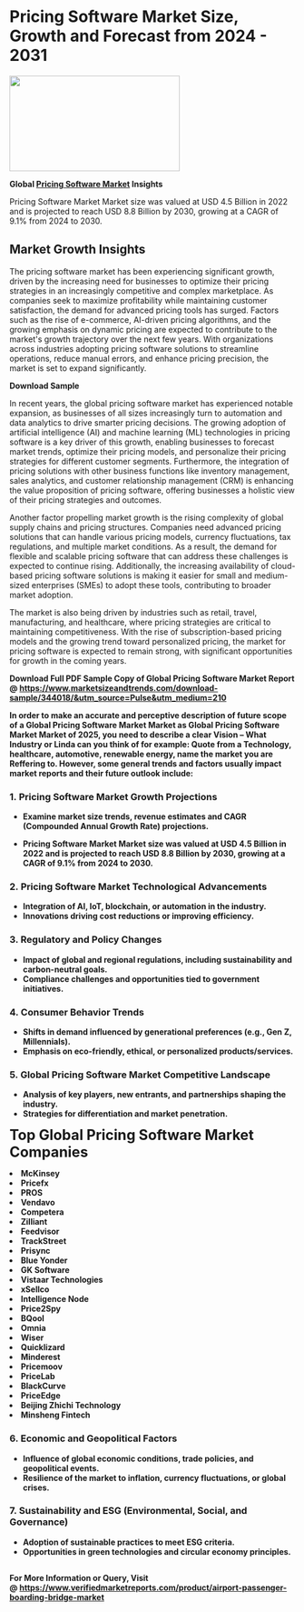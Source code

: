 <H1>Pricing Software Market Size, Growth and Forecast from 2024 - 2031</H1><img class="aligncenter size-medium wp-image-584254" src="https://thirdeyenews.in/wp-content/uploads/2024/09/Global-Market-Research-300x168.jpeg" alt="" width="300" height="168" /><p><strong>Global&nbsp;<a href="https://www.marketsizeandtrends.com/download-sample/344018/&amp;utm_source=Pulse&amp;utm_medium=210">Pricing Software Market</a> Insights</strong></p><p>Pricing Software Market Market size was valued at USD 4.5 Billion in 2022 and is projected to reach USD 8.8 Billion by 2030, growing at a CAGR of 9.1% from 2024 to 2030.</p><p><h2>Market Growth Insights</h2> <p>The pricing software market has been experiencing significant growth, driven by the increasing need for businesses to optimize their pricing strategies in an increasingly competitive and complex marketplace. As companies seek to maximize profitability while maintaining customer satisfaction, the demand for advanced pricing tools has surged. Factors such as the rise of e-commerce, AI-driven pricing algorithms, and the growing emphasis on dynamic pricing are expected to contribute to the market's growth trajectory over the next few years. With organizations across industries adopting pricing software solutions to streamline operations, reduce manual errors, and enhance pricing precision, the market is set to expand significantly.</p> <p><strong>Download Sample</strong></p> <p>In recent years, the global pricing software market has experienced notable expansion, as businesses of all sizes increasingly turn to automation and data analytics to drive smarter pricing decisions. The growing adoption of artificial intelligence (AI) and machine learning (ML) technologies in pricing software is a key driver of this growth, enabling businesses to forecast market trends, optimize their pricing models, and personalize their pricing strategies for different customer segments. Furthermore, the integration of pricing solutions with other business functions like inventory management, sales analytics, and customer relationship management (CRM) is enhancing the value proposition of pricing software, offering businesses a holistic view of their pricing strategies and outcomes.</p> <p>Another factor propelling market growth is the rising complexity of global supply chains and pricing structures. Companies need advanced pricing solutions that can handle various pricing models, currency fluctuations, tax regulations, and multiple market conditions. As a result, the demand for flexible and scalable pricing software that can address these challenges is expected to continue rising. Additionally, the increasing availability of cloud-based pricing software solutions is making it easier for small and medium-sized enterprises (SMEs) to adopt these tools, contributing to broader market adoption.</p> <p>The market is also being driven by industries such as retail, travel, manufacturing, and healthcare, where pricing strategies are critical to maintaining competitiveness. With the rise of subscription-based pricing models and the growing trend toward personalized pricing, the market for pricing software is expected to remain strong, with significant opportunities for growth in the coming years.</p> <p><strong></p><p><span class=""><strong>Download Full PDF Sample Copy of Global Pricing Software Market Report</strong> @ <a href="https://www.marketsizeandtrends.com/download-sample/344018/&amp;utm_source=Pulse&amp;utm_medium=210" target="_blank">https://www.marketsizeandtrends.com/download-sample/344018/&amp;utm_source=Pulse&amp;utm_medium=210</a></span></p><p>In order to make an accurate and perceptive description of future scope of a Global&nbsp;Pricing Software Market Market as Global&nbsp;Pricing Software Market Market of 2025, you need to describe a clear Vision &ndash; What Industry or Linda can you think of for example: Quote from a Technology, healthcare, automotive, renewable energy, name the market you are Reffering to. However, some general trends and factors usually impact market reports and their future outlook include:</p><h3>1.&nbsp;<strong>Pricing Software Market Growth Projections</strong></h3><ul><li>Examine market size trends, revenue estimates and CAGR (Compounded Annual Growth Rate) projections.</li><li><p>Pricing Software Market Market size was valued at USD 4.5 Billion in 2022 and is projected to reach USD 8.8 Billion by 2030, growing at a CAGR of 9.1% from 2024 to 2030.</p></li></ul><h3>2.&nbsp;<strong>Pricing Software Market Technological Advancements</strong></h3><ul><li>Integration of AI, IoT, blockchain, or automation in the industry.</li><li>Innovations driving cost reductions or improving efficiency.</li></ul><h3>3.&nbsp;<strong>Regulatory and Policy Changes</strong></h3><ul><li>Impact of global and regional regulations, including sustainability and carbon-neutral goals.</li><li>Compliance challenges and opportunities tied to government initiatives.</li></ul><h3>4.&nbsp;<strong>Consumer Behavior Trends</strong></h3><ul><li>Shifts in demand influenced by generational preferences (e.g., Gen Z, Millennials).</li><li>Emphasis on eco-friendly, ethical, or personalized products/services.</li></ul><h3>5.&nbsp;<strong>Global Pricing Software Market Competitive Landscape</strong></h3><ul><li>Analysis of key players, new entrants, and partnerships shaping the industry.</li><li>Strategies for differentiation and market penetration.</li></ul><p data-pm-slice="1 1 []"><span style="color: inherit; font-family: inherit; font-size: 25px;">Top Global Pricing Software Market Companies</span></p><div class="" data-test-id=""><p><li>McKinsey</li><li> Pricefx</li><li> PROS</li><li> Vendavo</li><li> Competera</li><li> Zilliant</li><li> Feedvisor</li><li> TrackStreet</li><li> Prisync</li><li> Blue Yonder</li><li> GK Software</li><li> Vistaar Technologies</li><li> xSellco</li><li> Intelligence Node</li><li> Price2Spy</li><li> BQool</li><li> Omnia</li><li> Wiser</li><li> Quicklizard</li><li> Minderest</li><li> Pricemoov</li><li> PriceLab</li><li> BlackCurve</li><li> PriceEdge</li><li> Beijing Zhichi Technology</li><li> Minsheng Fintech</li></p></div><h3>6.&nbsp;<strong>Economic and Geopolitical Factors</strong></h3><ul><li>Influence of global economic conditions, trade policies, and geopolitical events.</li><li>Resilience of the market to inflation, currency fluctuations, or global crises.</li></ul><h3>7.&nbsp;<strong>Sustainability and ESG (Environmental, Social, and Governance)</strong></h3><ul><li>Adoption of sustainable practices to meet ESG criteria.</li><li>Opportunities in green technologies and circular economy principles.</li></ul><h2><strong style="font-size: 14px;">For More Information or Query, Visit @&nbsp;</strong><a style="background-color: #ffffff; font-size: 14px;" href="https://www.marketsizeandtrends.com/report/pricing-software-market/" target="_blank">https://www.verifiedmarketreports.com/product/airport-passenger-boarding-bridge-market</a></h2>
